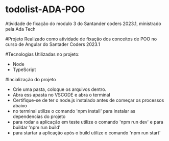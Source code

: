 # todolist-ADA-POO
Atividade de fixação do modulo 3 do Santander coders 2023.1, ministrado pela Ada Tech

#Projeto Realizado como atividade de fixação dos conceitos de POO no curso de Angular do Santader Coders 2023.1

#Tecnologias Utilizadas no projeto:
- Node
- TypeScript

#Incialização do projeto

- Crie uma pasta, coloque os arquivos dentro.
- Abra ess apasta no VSCODE e abra o terminal
- Certifique-se de ter o node.js instalado antes de começar os processos abaixo
- no terminal utilize o comando 'npm install' para instalar as dependencias do projeto
- para rodar a aplicação em teste utilize o comando 'npm run dev' e para buildar 'npm run build'
- para startar a aplicação após o build utilize o comando 'npm run start'


